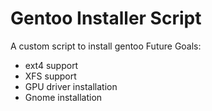 # Gentoo Installer Script
A custom script to install gentoo
Future Goals:
* ext4 support
* XFS support
* GPU driver installation
* Gnome installation
